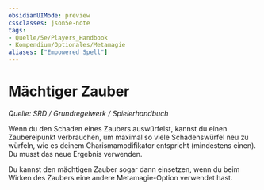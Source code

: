 ```yaml
---
obsidianUIMode: preview
cssclasses: json5e-note
tags:
- Quelle/5e/Players_Handbook
- Kompendium/Optionales/Metamagie
aliases: ["Empowered Spell"]
---
```

# Mächtiger Zauber
*Quelle: SRD / Grundregelwerk / Spielerhandbuch*  

Wenn du den Schaden eines Zaubers auswürfelst, kannst du einen Zaubereipunkt verbrauchen, um maximal so viele Schadenswürfel neu zu würfeln, wie es deinem Charismamodifikator entspricht (mindestens einen). Du musst das neue Ergebnis verwenden.

Du kannst den mächtigen Zauber sogar dann einsetzen, wenn du beim Wirken des Zaubers eine andere Metamagie-Option verwendet hast.